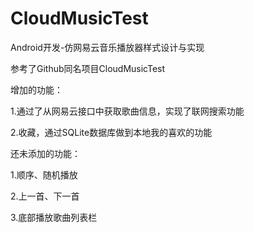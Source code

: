 # CloudMusicTest

Android开发-仿网易云音乐播放器样式设计与实现

参考了Github同名项目CloudMusicTest

增加的功能：

1.通过了从网易云接口中获取歌曲信息，实现了联网搜索功能

2.收藏，通过SQLite数据库做到本地我的喜欢的功能

还未添加的功能：

1.顺序、随机播放

2.上一首、下一首

3.底部播放歌曲列表栏

